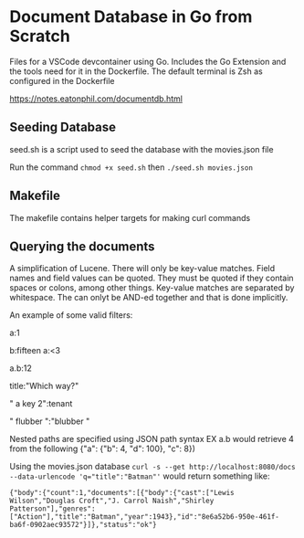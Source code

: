 # Document Database in Go from Scratch
Files for a VSCode devcontainer using Go. 
Includes the Go Extension and the tools need for it in the Dockerfile.
The default terminal is Zsh as configured in the Dockerfile

https://notes.eatonphil.com/documentdb.html

## Seeding Database
seed.sh is a script used to seed the database with the movies.json file

Run the command `chmod +x seed.sh` then `./seed.sh movies.json`

## Makefile
The makefile contains helper targets for making curl commands

## Querying the documents
A simplification of Lucene. There will only be key-value matches.
Field names and field values can be quoted.
They must be quoted if they contain spaces or colons, among other things.
Key-value matches are separated by whitespace.
The can onlyt be AND-ed together and that is done implicitly.

An example of some valid filters:

a:1

b:fifteen a:<3

a.b:12

title:"Which way?"

" a key 2":tenant

" flubber ":"blubber "

Nested paths are specified using JSON path syntax
EX a.b would retrieve 4 from the following
{"a": {"b": 4, "d": 100}, "c": 8})

Using the movies.json database `curl -s --get http://localhost:8080/docs --data-urlencode 'q="title":"Batman"'` would return something like:

`{"body":{"count":1,"documents":[{"body":{"cast":["Lewis Wilson","Douglas Croft","J. Carrol Naish","Shirley Patterson"],"genres":["Action"],"title":"Batman","year":1943},"id":"8e6a52b6-950e-461f-ba6f-0902aec93572"}]},"status":"ok"}`